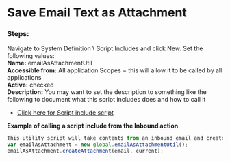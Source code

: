 # Save Email Text as Attachment

### Steps:

Navigate to System Definition \ Script Includes and click New.
Set the following values:<br />
**Name:** emailAsAttachmentUtil<br />
**Accessible from:** All application Scopes = this will allow it to be called by all applications<br />
**Active:** checked<br />
**Description:** You may want to set the description to something like the following to document what this script includes does and how to call it<br />

* [Click here for Script include script](script.js)

**Example of calling a script include from the Inbound action**
```js
This utility script will take contents from an inbound email and create an attachment on the created record from the inbound email action.  To utilize this script, add the following lines at the end of the inbound email action script:
var emailAsAttachment = new global.emailAsAttachmentUtil();
emailAsAttachment.createAttachment(email, current);
```


